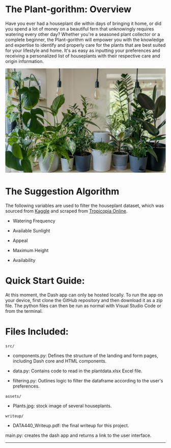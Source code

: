 # The Plant-gorithm: Overview

Have you ever had a houseplant die within days of bringing it home, or did you spend a lot of money on a beautiful fern that unknowingly requires watering every other day? Whether you're a seasoned plant collector or a complete beginner, the Plant-gorithm will empower you with the knowledge and expertise to identify and properly care for the plants that are best suited for your lifestyle and home. It's as easy as inputting your preferences and receiving a personalized list of houseplants with their respective care and origin information.

![Housplants](assets/Plants2.jpg)

# The Suggestion Algorithm
 
The following variables are used to filter the houseplant dataset, which was sourced from [Kaggle](https://www.kaggle.com/datasets/iottech/plant) and scraped from [Tropicopia Online](www.tropicopia.com/house-plant/).

- Watering Frequency

- Available Sunlight

- Appeal

- Maximum Height

- Availability

# Quick Start Guide:

At this moment, the Dash app can only be hosted locally. To run the app on your device, first clone the GitHub repository and then download it as a zip file. The python files can then be run as normal with Visual Studio Code or from the terminal.

# Files Included:

`src/`

- components.py: Defines the structure of the landing and form pages, including Dash core and HTML components.

- data.py: Contains code to read in the plantdata.xlsx Excel file.

- filtering.py: Outlines logic to filter the dataframe according to the user's preferences.

`assets/`

- Plants.jpg: stock image of several houseplants.

`writeup/`

- DATA440_Writeup.pdf: the final writeup for this project.

main.py: creates the dash app and returns a link to the user interface.

---





